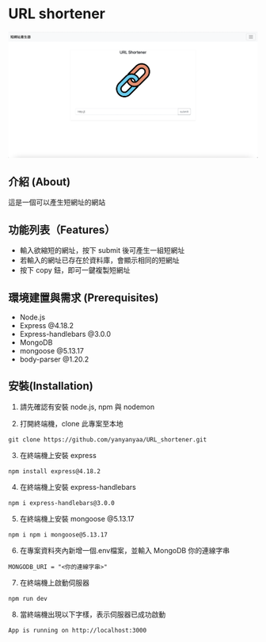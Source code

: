 # URL shortener

![image](https://github.com/yanyanyaa/URL_shortener/blob/d5630dc47667a778a71c6c11ce50b01c19ab974a/image.png
)

## 介紹 (About)
這是一個可以產生短網址的網站

## 功能列表（Features）
- 輸入欲縮短的網址，按下 submit 後可產生一組短網址
- 若輸入的網址已存在於資料庫，會顯示相同的短網址
- 按下 copy 鈕，即可一鍵複製短網址

## 環境建置與需求 (Prerequisites)
- Node.js
- Express @4.18.2
- Express-handlebars @3.0.0
- MongoDB
- mongoose @5.13.17
- body-parser @1.20.2

## 安裝(Installation)

1. 請先確認有安裝 node.js, npm 與 nodemon

2. 打開終端機，clone 此專案至本地
```
git clone https://github.com/yanyanyaa/URL_shortener.git
```

3. 在終端機上安裝 express
```
npm install express@4.18.2
```

4. 在終端機上安裝 express-handlebars
```
npm i express-handlebars@3.0.0
```

5. 在終端機上安裝 mongoose @5.13.17
```
npm i npm i mongoose@5.13.17
```

6. 在專案資料夾內新增一個.env檔案，並輸入 MongoDB 你的連線字串
```
MONGODB_URI = "<你的連線字串>"
```

7. 在終端機上啟動伺服器
```
npm run dev
```

8. 當終端機出現以下字樣，表示伺服器已成功啟動
```
App is running on http://localhost:3000
```